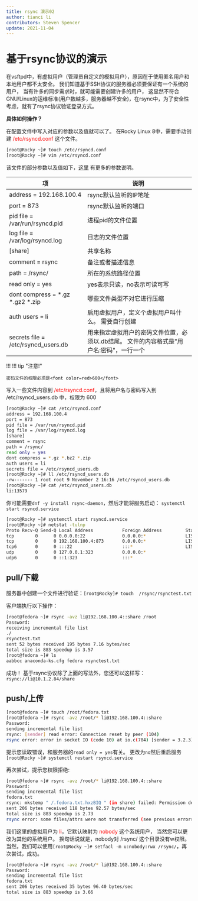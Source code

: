 ```yaml
---
title: rsync 演示02
author: tianci li
contributors: Steven Spencer
update: 2021-11-04
---
```


# 基于rsync协议的演示
在vsftpd中，有虚拟用户（管理员自定义的模拟用户），原因在于使用匿名用户和本地用户都不太安全。 我们知道基于SSH协议的服务器必须要保证有一个系统的用户， 当有许多的同步需求时，就可能需要创建许多的用户， 这显然不符合GNU/Linux的运维标准(用户数越多，服务器越不安全)，在rsync中，为了安全性考虑，就有了rsync协议验证登录方式。

**具体如何操作？**

在配置文件中写入对应的参数以及值就可以了。 在Rocky Linux 8中，需要手动创建 <font color=red>/etc/rsyncd.conf</font> 这个文件。

```bash
[root@Rocky ~]# touch /etc/rsyncd.conf
[root@Rocky ~]# vim /etc/rsyncd.conf
```

该文件的部分参数以及值如下，[这里](04_rsync_configure.zh.md) 有更多的参数说明。

| 项                                         | 说明                                              |
| ----------------------------------------- | ----------------------------------------------- |
| address = 192.168.100.4                   | rsync默认监听的IP地址                                  |
| port = 873                                | rsync默认监听的端口                                    |
| pid file = /var/run/rsyncd.pid            | 进程pid的文件位置                                      |
| log file = /var/log/rsyncd.log            | 日志的文件位置                                         |
| [share]                                   | 共享名称                                            |
| comment = rsync                           | 备注或者描述信息                                        |
| path = /rsync/                            | 所在的系统路径位置                                       |
| read only = yes                           | yes表示只读，no表示可读可写                                |
| dont compress = \*.gz \*.gz2 \*.zip | 哪些文件类型不对它进行压缩                                   |
| auth users = li                           | 启用虚拟用户，定义个虚拟用户叫什么。 需要自行创建                       |
| secrets file = /etc/rsyncd_users.db       | 用来指定虚拟用户的密码文件位置，必须以.db结尾。 文件的内容格式是"用户名:密码"，一行一个 |

!!! !!! tip "注意!"

    密码文件的权限必须是<font color=red>600</font>

写入一些文件内容到 <font color=red>/etc/rsyncd.conf</font>，且将用户名与密码写入到 /etc/rsyncd_users.db 中，权限为 600

```bash
[root@Rocky ~]# cat /etc/rsyncd.conf
address = 192.168.100.4
port = 873
pid file = /var/run/rsyncd.pid
log file = /var/log/rsyncd.log
[share]
comment = rsync
path = /rsync/
read only = yes
dont compress = *.gz *.bz2 *.zip
auth users = li
secrets file = /etc/rsyncd_users.db
[root@Rocky ~]# ll /etc/rsyncd_users.db
-rw------- 1 root root 9 November 2 16:16 /etc/rsyncd_users.db
[root@Rocky ~]# cat /etc/rsyncd_users.db
li:13579
```

你可能需要`dnf -y install rsync-daemon`，然后才能将服务启动： `systemctl start rsyncd.service`

```bash
[root@Rocky ~]# systemctl start rsyncd.service
[root@Rocky ~]# netstat -tulnp
Proto Recv-Q Send-Q Local Address           Foreign Address         State       PID/Program name    
tcp        0      0 0.0.0.0:22              0.0.0.0:*               LISTEN      691/sshd            
tcp        0      0 192.168.100.4:873       0.0.0.0:*               LISTEN      4607/rsync          
tcp6       0      0 :::22                   :::*                    LISTEN      691/sshd            
udp        0      0 127.0.0.1:323           0.0.0.0:*                           671/chronyd         
udp6       0      0 ::1:323                 :::*                                671/chronyd  
```

## pull/下载

服务器中创建一个文件进行验证：`[root@Rocky]# touch  /rsync/rsynctest.txt`

客户端执行以下操作：

```bash
[root@fedora ~]# rsync -avz li@192.168.100.4::share /root
Password:
receiving incremental file list
./
rsynctest.txt
sent 52 bytes received 195 bytes 7.16 bytes/sec
total size is 883 speedup is 3.57
[root@fedora ~]# ls
aabbcc anaconda-ks.cfg fedora rsynctest.txt
```

成功！ 基于rsync协议除了上面的写法外，您还可以这样写：`rsync://li@10.1.2.84/share`

## push/上传

```bash
[root@fedora ~]# touch /root/fedora.txt
[root@fedora ~]# rsync -avz /root/* li@192.168.100.4::share
Password:
sending incremental file list
rsync: [sender] read error: Connection reset by peer (104)
rsync error: error in socket IO (code 10) at io.c(784) [sender = 3.2.3]
```

提示您读取错误，和服务器的`read only = yes`有关。 更改为`no`然后重启服务`[root@Rocky ~]# systemctl restart rsyncd.service`

再次尝试，提示您权限拒绝:

```bash
[root@fedora ~]# rsync -avz /root/* li@192.168.100.4::share
Password:
sending incremental file list
fedora.txt
rsync: mkstemp " /.fedora.txt.hxzBIQ " (in share) failed: Permission denied (13)
sent 206 bytes received 118 bytes 92.57 bytes/sec
total size is 883 speedup is 2.73
rsync error: some files/attrs were not transferred (see previous errors) (code 23) at main.c(1330) [sender = 3.2.3]
```

我们这里的虚拟用户为 <font color=red>li</font>，它默认映射为 <font color=red>nobody</font> 这个系统用户， 当然您可以更改为其他的系统用户。 换句话说就是，nobody对 /rsync/ 这个目录没有w权限。 当然，我们可以使用`[root@Rocky ~]# setfacl -m u:nobody:rwx /rsync/`，再次尝试，成功。

```bash
[root@fedora ~]# rsync -avz /root/* li@192.168.100.4::share
Password:
sending incremental file list
fedora.txt
sent 206 bytes received 35 bytes 96.40 bytes/sec
total size is 883 speedup is 3.66
```
